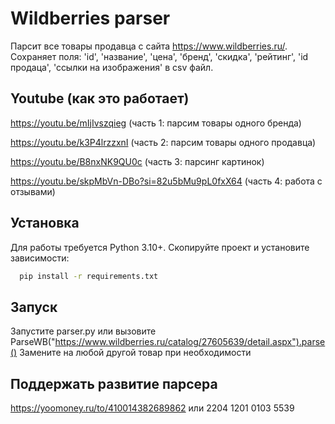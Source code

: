 

# Wildberries parser

Парсит все товары продавца с сайта https://www.wildberries.ru/. Сохраняет поля: 'id', 'название', 'цена', 'бренд', 'скидка', 'рейтинг', 'id продаца', 'ссылки на изображения' в csv файл.

## Youtube (как это работает)

https://youtu.be/mIjIvszqieg (часть 1: парсим товары одного бренда)

https://youtu.be/k3P4lrzzxnI (часть 2: парсим товары одного продавца)

https://youtu.be/B8nxNK9QU0c (часть 3: парсинг картинок)

https://youtu.be/skpMbVn-DBo?si=82u5bMu9pL0fxX64 (часть 4: работа с отзывами)

## Установка

Для работы требуется Python 3.10+. Скопируйте проект и установите зависимости:

```bash
  pip install -r requirements.txt
```

## Запуск

Запустите parser.py или вызовите ParseWB("https://www.wildberries.ru/catalog/27605639/detail.aspx").parse() 
Замените на любой другой товар при необходимости

## Поддержать развитие парсера



https://yoomoney.ru/to/410014382689862
или
2204 1201 0103 5539


